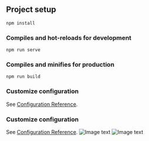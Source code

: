 ## Project setup
```
npm install
```

### Compiles and hot-reloads for development
```
npm run serve
```

### Compiles and minifies for production
```
npm run build
```

### Customize configuration
See [Configuration Reference](https://cli.vuejs.org/config/).
### Customize configuration
See [Configuration Reference](https://cli.vuejs.org/config/).
![Image text](https://upload-images.jianshu.io/upload_images/23575497-9d9099d51e55d281.png)
![Image text](https://upload-images.jianshu.io/upload_images/23575497-74c6d2057274c24f.png?imageMogr2/auto-orient/strip|imageView2/2/w/828/format/webp)
